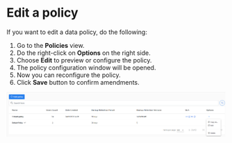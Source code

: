 # Edit a policy

If you want to edit a data policy, do the following:

1. Go to the **Policies** view.
2. Do the right-click on **Options** on the right side.
3. Choose **Edit** to preview or configure the policy.
4. The policy configuration window will be opened. 
5. Now you can reconfigure the policy.
6. Click **Save** button to confirm amendments.  

![](../../.gitbook/assets/kodo-cloud-administration-policies02.png)

